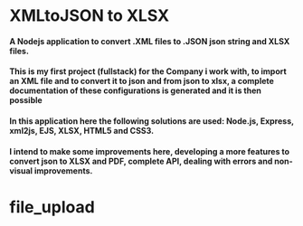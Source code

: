 # XMLtoJSON to XLSX

#### A Nodejs application to convert .XML files to .JSON  json string and XLSX files.

#### This is my first project (fullstack) for the Company i work with, to import an XML file and to convert it to json and from json to xlsx, a complete documentation of these configurations is generated and it is then possible 

#### In this application here the following solutions are used: Node.js, Express, xml2js, EJS, XLSX, HTML5 and CSS3.

#### I intend to make some improvements here, developing a more features to convert json to XLSX and PDF, complete API, dealing with errors and non-visual improvements.

# file_upload
